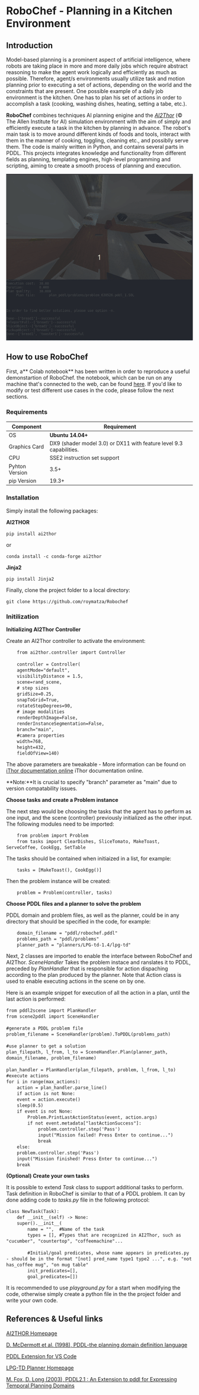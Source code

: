 # RoboChef -  Planning in a Kitchen Environment

## Introduction
Model-based planning is a prominent aspect of artificial intelligence, where robots are taking place in more and more daily jobs which require abstract reasoning to make the agent work logically and efficiently as much as possible. Therefore, agent/s environments usually utilize task and motion planning prior to executing a set of actions, depending on the world and the constraints that are present. One possible example of a daily job environment is the kitchen. One has to plan his set of actions in order to accomplish a task (cooking, washing dishes, heating, setting a tabe, etc.).

**RoboChef** combines techniques AI planning enigine and the [*AI2Thor*](https://ai2thor.allenai.org/)  (© The Allen Institute for AI) simulation environment with the aim of simply and efficiently execute a task in the kitchen by planning in advance. The robot's main task is to move around different kinds of foods and tools, interact with them in the manner of cooking, toggling, cleaning etc., and possiblly serve them.
The code is mainly written in Python, and contains several parts in PDDL. This projects integrates knowledge and functionality from different fields as planning, templating engines, high-level programming and scripting, aiming to create a smooth process of planning and execution. 

![](./report/media/demo.gif)


## How to use RoboChef

First, a** Colab notebook** has been written in order to reproduce a useful demonstartion of RoboChef.
the notebook, which can be run on any machine that's connected to the web, can be found [here](https://colab.research.google.com/drive/1ho-44hpmA01WkJTlxAuwVJ_RvlaczfwW?usp=sharing). If you'd like to modify or test different use cases in the code, please follow the next sections.

### Requirements

| Component  | Requirement  | 
|---|---|
|   OS |   **Ubuntu 14.04+**|  
|   Graphics Card|  	DX9 (shader model 3.0) or DX11 with feature level 9.3 capabilities. | 
| CPU | 	SSE2 instruction set support |
|Pyhton Version | 3.5+ |
| pip Version | 19.3+ |


### Installation

Simply install the following packages:

**AI2THOR**

	pip install ai2thor

or

	conda install -c conda-forge ai2thor

**Jinja2**

	pip install Jinja2

Finally, clone the project folder to a local directory:

	git clone https://github.com/roymatza/Robochef

### Initilization

**Initializing AI2Thor Controller**

Create an AI2Thor controller to activate the environment:

		from ai2thor.controller import Controller
	
		controller = Controller(
	    agentMode="default",
	    visibilityDistance = 1.5,
	    scene=rand_scene,
	    # step sizes
	    gridSize=0.25,
	    snapToGrid=True,
	    rotateStepDegrees=90,
	    # image modalities
	    renderDepthImage=False,
	    renderInstanceSegmentation=False,
	    branch="main",
	    #camera properties
	    width=768,
	    height=432,
	    fieldOfView=140)
	  
The above parameters are tweakable - More information can be found on [iThor documentation online](https://ai2thor.allenai.org/ithor/documentation) iThor documentation online.

**Note:**It is crucial to specify "branch" parameter as "main" due to version compatability issues.

**Choose tasks and create a Problem instance**

The next step would be choosing the tasks that the agent has to perform as one input, and the scene (controller) previously initialized as the other input. The following modules need to be imported:

		from problem import Problem
		from tasks import ClearDishes, SliceTomato, MakeToast, ServeCoffee, CookEgg, SetTable
		
The tasks should be contained when initiaized in a list, for example:

		tasks = [MakeToast(), CookEgg()]

Then the problem instance will be created:

		problem = Problem(controller, tasks)
		
**Choose PDDL files and a planner to solve the problem**

PDDL domain and problem files, as well as the planner, could be in any directory that should be specified in the code, for example:

		domain_filename = "pddl/robochef.pddl"
		problems_path = "pddl/problems"
		planner_path = "planners/LPG-td-1.4/lpg-td"

Next, 2 classes are imported to enable the interface between RoboChef and AI2Thor. *SceneHandler* Takes the problem instace and ranslates it to PDDL, preceded by *PlanHandler* that is responsible for action dispaching according to the plan produced by the planner. Note that Action class is used to enable executing actions in the scene on by one.

Here is an example snippet for execution of all the action in a plan, until the last action is performed:
		
	from pddl2scene import PlanHandler
	from scene2pddl import SceneHandler

	#generate a PDDL problem file
	problem_filename = SceneHandler(problem).ToPDDL(problems_path)
	
	#use planner to get a solution
	plan_filepath, l_from, l_to = SceneHandler.Plan(planner_path, domain_filename, problem_filename)
	
	plan_handler = PlanHandler(plan_filepath, problem, l_from, l_to)
	#execute actions
	for i in range(max_actions):
	    action = plan_handler.parse_line()
	    if action is not None:
		event = action.execute()
		sleep(0.5)
		if event is not None:
		    Problem.PrintLastActionStatus(event, action.args)
		    if not event.metadata["lastActionSuccess"]:
		        problem.controller.step('Pass')
		        input("Mission failed! Press Enter to continue...")
		        break
	    else:
		problem.controller.step('Pass')
		input("Mission finished! Press Enter to continue...")
		break
			
			

**(Optional) Create your own tasks**

It is possible to extend *Task* class to support additional tasks to perform. Task definition in RoboChef is similar to that of a PDDL problem. It can by done adding code to *tasks.py* file in the following protocol:

	class NewTask(Task):
	    def __init__(self) -> None:
		super().__init__(
		    name = "",	#Name of the task
		    types = [],	#Types that are recognized in AI2Thor, such as "cucumber", "countertop", "coffeemachine"...
		    
		    #Initial/goal predicates, whose name appears in predicates.py - should be in the format "[not] pred_name type1 type2 ...", e.g. "not has_coffee mug", "on mug table"
		    init_predicates=[],	
		    goal_predicates=[])
		    
		    
It is recommended to use *playground.py* for a start when modifying the code, otherwise simply create a python file in the the project folder and write your own code. 
			

## References & Useful links

[AI2THOR Homepage](https://ai2thor.allenai.org/) 

 [D. McDermott et al. (1998), PDDL-the planning domain definition language](https://homepages.inf.ed.ac.uk/mfourman/tools/propplan/pddl.pdf) 

[PDDL Extension for VS Code](https://marketplace.visualstudio.com/items?itemName=jan-dolejsi.pddl) 

[LPG-TD Planner Homepage](https://lpg.unibs.it/lpg/)

[M. Fox, D. Long (2003), PDDL2.1 : An Extension to pddl for Expressing Temporal Planning Domains](https://arxiv.org/pdf/1106.4561.pdf)












